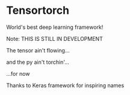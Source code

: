 # Tensortorch

World's best deep learning framework!

Note:
THIS IS STILL IN DEVELOPMENT

The tensor ain't flowing...

and the py ain't torchin'...

...for now

Thanks to Keras framework for inspiring names 
